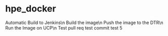 # hpe_docker

Automatic Build to Jenkins\n
Build the image\n
Push the image to the DTR\n
Run the Image on UCP\n
Test pull req
test commit
test 5
